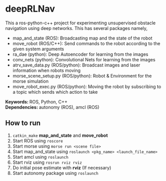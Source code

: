 # deepRLNav

This a ros-python-c++ project for experimenting unsupervised obstacle navigation using deep networks. This has several packages namely,
<ul>
<li>map_and_state (ROS): Broadcasting map and the state of the robot</li>
<li>move_robot (ROS/C++): Send commands to the robot according to the given system arguments</li>
<li>ra_dae (python): Deep Autoencoder for learning from the images</li>
<li>conv_nets (python): Convolutional Nets for learning from the images</li>
<li>atrv_save_data.py (ROS/python): Broadcast images and laser information when robots moving</li>
<li>morse_scene_setup.py (ROS/python): Robot & Environment for the morse simulation</li>
<li>move_robot_exec.py (ROS/python): Moving the robot by subscribing to a topic which sends which action to take</li>
</ul>

<strong>Keywords: </strong> ROS, Python, C++<br/>
<strong>Dependencies: </strong> autonomy (ROS), amcl (ROS)

<h2>How to run</h2>
<ol>
<li><code>catkin_make</code> <strong>map_and_state</strong> and <strong>move_robot</strong></li>
<li>Start ROS using <code>roscore</code></li>
<li>Start morse using <code>morse run &lt;scene file&gt;</code></li>
<li>Start map_and_state using <code>roslaunch &lt;pkg_name&gt; &lt;launch_file_name&gt;</code></li>
<li>Start amcl using <code>roslaunch</code></li>
<li>Start rviz using <code>rosrun rviz rviz</code></li>
<li>Do initial pose estimate with <strong>rviz</strong> (If necessary)</li>
<li>Start autonomy package using <code>roslaunch</code></li>
</ol>

